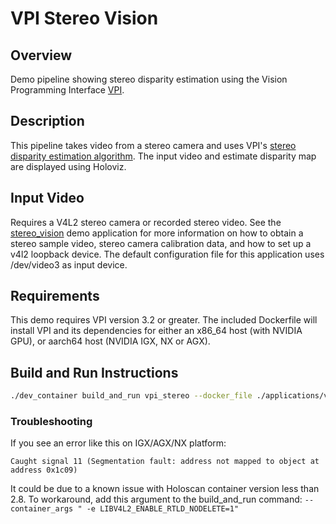 # VPI Stereo Vision

## Overview

Demo pipeline showing stereo disparity estimation using the
Vision Programming Interface [VPI](https://developer.nvidia.com/embedded/vpi).

## Description

This pipeline takes video from a stereo camera and uses VPI's
[stereo disparity estimation algorithm](https://docs.nvidia.com/vpi/algo_stereo_disparity.html).
The input video and estimate disparity map are displayed using Holoviz.

## Input Video

Requires a V4L2 stereo camera or recorded stereo video. See the [stereo_vision](../stereo_vision/)
demo application for more information on how to obtain a stereo sample video, stereo camera
calibration data, and how to set up a v4l2 loopback device. The default configuration file for this
application uses /dev/video3 as input device.

## Requirements

This demo requires VPI version 3.2 or greater. The included Dockerfile will install VPI and its
dependencies for either an x86_64 host (with NVIDIA GPU), or aarch64 host (NVIDIA IGX, NX or AGX).

## Build and Run Instructions

```sh
./dev_container build_and_run vpi_stereo --docker_file ./applications/vpi_stereo/Dockerfile
```

### Troubleshooting

If you see an error like this on IGX/AGX/NX platform:
```
Caught signal 11 (Segmentation fault: address not mapped to object at address 0x1c09)
```
It could be due to a known issue with Holoscan container version less than 2.8. To workaround, add
this argument to the build_and_run command: `--container_args " -e LIBV4L2_ENABLE_RTLD_NODELETE=1"`
